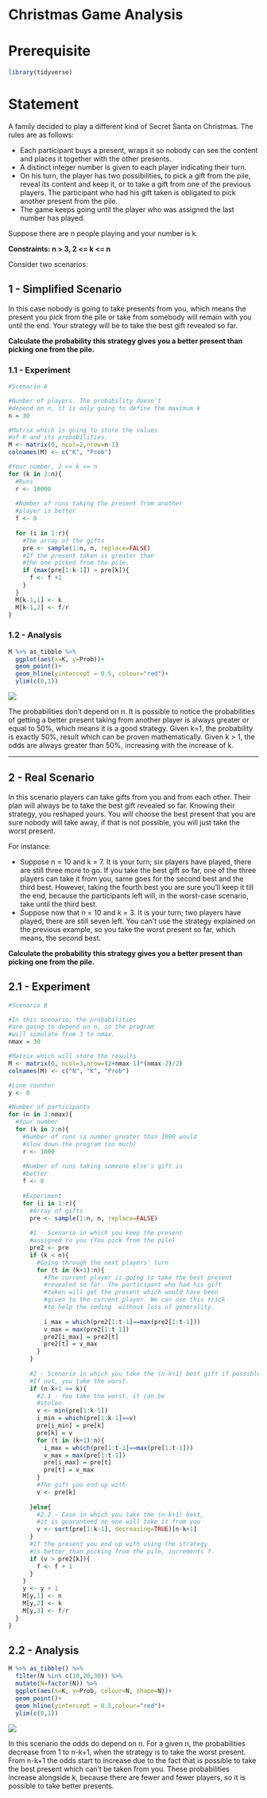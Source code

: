 Christmas Game Analysis
================

# Prerequisite

``` r
library(tidyverse)
```

# Statement

A family decided to play a different kind of Secret Santa on Christmas.
The rules are as follows:

-   Each participant buys a present, wraps it so nobody can see the
    content and places it together with the other presents.
-   A distinct integer number is given to each player indicating their
    turn.
-   On his turn, the player has two possibilities, to pick a gift from
    the pile, reveal its content and keep it, or to take a gift from one
    of the previous players. The participant who had his gift taken is
    obligated to pick another present from the pile.
-   The game keeps going until the player who was assigned the last
    number has played.

Suppose there are n people playing and your number is k.

**Constraints: n &gt; 3, 2 &lt;= k &lt;= n**

Consider two scenarios:

## 1 - Simplified Scenario

In this case nobody is going to take presents from you, which means the
present you pick from the pile or take from somebody will remain with
you until the end. Your strategy will be to take the best gift revealed
so far.

**Calculate the probability this strategy gives you a better present
than picking one from the pile.**

### 1.1 - Experiment

``` r
#Scenario A

#Number of players. The probability doesn't
#depend on n, it is only going to define the maximum k 
n = 30

#Matrix which is going to store the values
#of K and its probabilities.
M <- matrix(0, ncol=2,nrow=n-1)
colnames(M) <- c("K", "Prob")

#Your number, 2 <= k <= n
for (k in 2:n){
  #Runs
  r <- 10000
  
  #Number of runs taking the present from another
  #player is better
  f <- 0
  
  for (i in 1:r){
    #The array of the gifts
    pre <- sample(1:n, n, replace=FALSE)
    #If the present taken is greater than
    #the one picked from the pile.
    if (max(pre[1:k-1]) > pre[k]){
      f <- f +1
    }
  }
  M[k-1,1] <- k
  M[k-1,2] <- f/r
}
```

### 1.2 - Analysis

``` r
M %>% as_tibble %>%
  ggplot(aes(x=K, y=Prob))+
  geom_point()+
  geom_hline(yintercept = 0.5, colour="red")+
  ylim(c(0,1))
```

![](Analysis_Notebook_files/figure-gfm/simplified%20analysis-1.png)<!-- -->

The probabilities don’t depend on n. It is possible to notice the
probabilities of getting a better present taking from another player is
always greater or equal to 50%, which means it is a good strategy. Given
k=1, the probability is exactly 50%, result which can be proven
mathematically. Given k &gt; 1, the odds are always greater than 50%,
increasing with the increase of k.

------------------------------------------------------------------------

## 2 - Real Scenario

In this scenario players can take gifts from you and from each other.
Their plan will always be to take the best gift revealed so far. Knowing
their strategy, you reshaped yours. You will choose the best present
that you are sure nobody will take away, if that is not possible, you
will just take the worst present.

For instance:

-   Suppose n = 10 and k = 7. It is your turn; six players have played,
    there are still three more to go. If you take the best gift so far,
    one of the three players can take it from you, same goes for the
    second best and the third best. However, taking the fourth best you
    are sure you’ll keep it till the end, because the participants left
    will, in the worst-case scenario, take until the third best.
-   Suppose now that n = 10 and k = 3. It is your turn; two players have
    played, there are still seven left. You can’t use the strategy
    explained on the previous example, so you take the worst present so
    far, which means, the second best.

**Calculate the probability this strategy gives you a better present
than picking one from the pile.**

## 2.1 - Experiment

``` r
#Scenario B

#In this scenario, the probabilities
#are going to depend on n, so the program
#will simulate from 3 to nmax.
nmax = 30

#Matrix which will store the results
M <- matrix(0, ncol=3,nrow=(2+nmax-1)*(nmax-2)/2)
colnames(M) <- c("N", "K", "Prob")

#Line counter
y <- 0 

#Number of participants
for (n in 3:nmax){
  #Your number
  for (k in 2:n){
    #Number of runs (a number greater than 1000 would
    #slow down the program too much)
    r <- 1000
    
    #Number of runs taking someone else's gift is
    #better
    f <- 0
    
    #Experiment
    for (i in 1:r){
      #Array of gifts
      pre <- sample(1:n, n, replace=FALSE)
      
      #1 - Scenario in which you keep the present
      #assigned to you (You pick from the pile)
      pre2 <- pre
      if (k < n){
        #Going through the next players' turn
        for (t in (k+1):n){
          #The current player is going to take the best present
          #revealed so far. The participant who had his gift
          #taken will get the present which would have been 
          #given to the current player. We can use this trick
          #to help the coding  without loss of generality.
          
          i_max = which(pre2[1:t-1]==max(pre2[1:t-1]))
          v_max = max(pre2[1:t-1])
          pre2[i_max] = pre2[t]
          pre2[t] = v_max
        }
      }
      
      #2 - Scenario in which you take the (n-k+1) best gift if possible.
      #If not, you take the worst.
      if (n-k+1 >= k){
        #2.1 - You take the worst, it can be
        #stolen.
        v <- min(pre[1:k-1])
        i_min = which(pre[1:k-1]==v)
        pre[i_min] = pre[k]
        pre[k] = v
        for (t in (k+1):n){
          i_max = which(pre[1:t-1]==max(pre[1:t-1]))
          v_max = max(pre[1:t-1])
          pre[i_max] = pre[t]
          pre[t] = v_max
        }
        #The gift you end up with
        v <- pre[k]
        
      }else{
        #2.2 - Case in which you take the (n-k+1) best,
        #it is guaranteed no one will take it from you
        v <- sort(pre[1:k-1], decreasing=TRUE)[n-k+1]
      }
      #If the present you end up with using the strategy
      #is better than picking from the pile, increments f.
      if (v > pre2[k]){
        f <- f + 1
      }
    }
    y <- y + 1
    M[y,1] <- n
    M[y,2] <- k
    M[y,3] <- f/r
  }
}
```

## 2.2 - Analysis

``` r
M %>% as_tibble() %>%
  filter(N %in% c(10,20,30)) %>%
  mutate(N=factor(N)) %>%
  ggplot(aes(x=K, y=Prob, colour=N, shape=N))+
  geom_point()+
  geom_hline(yintercept = 0.5,colour="red")+
  ylim(c(0,1))
```

![](Analysis_Notebook_files/figure-gfm/real%20analysis-1.png)<!-- -->

In this scenario the odds do depend on n. For a given n, the
probabilities decrease from 1 to n-k+1, when the strategy is to take the
worst present. From n-k+1 the odds start to increase due to the fact
that is possible to take the best present which can’t be taken from you.
These probabilities increase alongside k, because there are fewer and
fewer players, so it is possible to take better presents.
